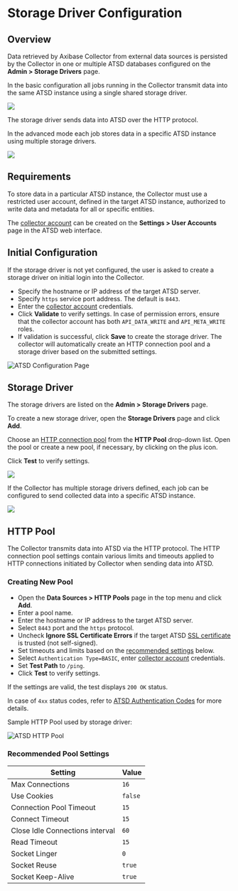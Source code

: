 # Storage Driver Configuration

## Overview

Data retrieved by Axibase Collector from external data sources is persisted by the Collector in one or multiple ATSD databases configured on the **Admin > Storage Drivers** page.

In the basic configuration all jobs running in the Collector transmit data into the same ATSD instance using a single shared storage driver.

![](./images/storage-driver-basic.png)

The storage driver sends data into ATSD over the HTTP protocol.

In the advanced mode each job stores data in a specific ATSD instance using multiple storage drivers.

![](./images/storage-driver-advanced.png)

## Requirements

To store data in a particular ATSD instance, the Collector must use a restricted user account, defined in the target ATSD instance, authorized to write data and metadata for all or specific entities.

The [collector account](https://axibase.com/docs/atsd/administration/collector-account.html) can be created on the **Settings > User Accounts** page in the ATSD web interface.

## Initial Configuration

If the storage driver is not yet configured, the user is asked to create a storage driver on initial login into the Collector.

* Specify the hostname or IP address of the target ATSD server.
* Specify `https` service port address. The default is `8443`.
* Enter the [collector account](https://axibase.com/docs/atsd/administration/collector-account.html) credentials.
* Click **Validate** to verify settings. In case of permission errors, ensure that the collector account has both `API_DATA_WRITE` and `API_META_WRITE` roles.
* If validation is successful, click **Save** to create the storage driver. The collector will automatically create an HTTP connection pool and a storage driver based on the submitted settings.

![ATSD Configuration Page](./images/atsd_configuration.png)

## Storage Driver

The storage drivers are listed on the **Admin > Storage Drivers** page.

To create a new storage driver, open the **Storage Drivers** page and click **Add**.

Choose an [HTTP connection pool](#http-pool) from the **HTTP Pool** drop-down list. Open the pool or create a new pool, if necessary, by clicking on the plus icon.

Click **Test** to verify settings.

![](./images/storage-driver-test.png)

If the Collector has multiple storage drivers defined, each job can be configured to send collected data into a specific ATSD instance.

![](./images/job-storage-driver.png)

## HTTP Pool

The Collector transmits data into ATSD via the HTTP protocol. The HTTP connection pool settings contain various limits and timeouts applied to HTTP connections initiated by Collector when sending data into ATSD.

### Creating New Pool

* Open the **Data Sources > HTTP Pools** page in the top menu and click **Add**.
* Enter a pool name.
* Enter the hostname or IP address to the target ATSD server.
* Select `8443` port and the `https` protocol.
* Uncheck **Ignore SSL Certificate Errors** if the target ATSD [SSL certificate](https://axibase.com/docs/atsd/administration/ssl-ca-signed.html) is trusted (not self-signed).
* Set timeouts and limits based on the [recommended settings](#recommended-pool-settings) below.
* Select `Authentication Type=BASIC`, enter [collector account](https://axibase.com/docs/atsd/administration/collector-account.html) credentials.
* Set **Test Path** to `/ping`.
* Click **Test** to verify settings.

If the settings are valid, the test displays `200 OK` status.

In case of `4xx` status codes, refer to [ATSD Authentication Codes](https://axibase.com/docs/atsd/administration/user-authentication.html#authentication-and-authorization-errors) for more details.

Sample HTTP Pool used by storage driver:

![ATSD HTTP Pool](./images/storage-driver-pool.png)

### Recommended Pool Settings

**Setting** | **Value**
----- | -----
Max Connections | `16`
Use Cookies | `false`
Connection Pool Timeout | `15`
Connect Timeout | `15`
Close Idle Connections interval | `60`
Read Timeout | `15`
Socket Linger | `0`
Socket Reuse | `true`
Socket Keep-Alive | `true`